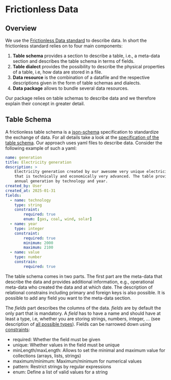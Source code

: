 # Frictionless Data

## Overview

We use the [Frictionless Data standard](https://datapackage.org/)
to describe data. In short the frictionless standard relies on to four main components:

1. **Table schema** provides a section to describe a table, i.e., a meta-data section
    and describes the table schema in terms of fields.
2. **Table dialect** provides the possibility to describe the physical properties
    of a table, i.e, how data are stored in a file.
3. **Data resource** is the combination of a datafile and the respective descriptions
    given in the form of table schemas and dialects.
4. **Data package** allows to bundle several data resources.

Our package relies on table schemas to describe data and we therefore explain their
concept in greater detail.

## Table Schema

A frictionless table schema is a [json-schema](https://tour.json-schema.org/)
specification to standardize the exchange of data. For all details take a look at
the [specification of the table schema](https://datapackage.org/profiles/2.0/dataresource.json).
Our approach uses yaml files to describe data. Consider the following example of
such a yaml:

```yaml
name: generation
title: Electricity generation
description: >
    Electricity generation created by our awesome very unique electricity model
    that is technically and economically very advanced. The table provides
    annual generation by technology and year.
created_by: User
created_at: 2025-01-31
fields:
  - name: technology
    type: string
    constraint:
        required: true
        enum: [gas, coal, wind, solar]
  - name: year
    type: integer
    constraint:
        required: true
        minimum: 2000
        maximum: 2100
  - name: value
    type: number
    constrain:
        required: true
```

The table schema comes in two parts. The first part are the meta-data that describe
the data and provides additional information, e.g., operational meta-data who
created the data and at which date. The description of relational constrains including
primary and foreign keys is also possible. It is possible to add any field you want
to the meta-data section.

The *fields* part describes the columns of the data. *fields* are by default the only
part that is mandatory. A *field* has to have a name and should have at least a
type, i.e, whether you are storing strings, numbers, integer, ... (see description
of [all possible types](https://framework.frictionlessdata.io/docs/fields/any.html)).
Fields can be narrowed down using [constraints](https://specs.frictionlessdata.io/table-schema/#constraints):

- required: Whether the field must be given
- unique: Whether values in the field must be unique
- minLength/maxLength: Allows to set the minimal and maximum value for collections
(arrays, lists, strings)
- maximum/minimum: Maximum/minimum for numerical values
- pattern: Restrict strings by regular expressions
- enum: Define a list of valid values for a string

<!-- ## Meta-data restrictions

The table schema describes a table and its columns. While that is sufficient to
describe data, it does not allow to standardize the description of the tables, i.e.,
the meta-data. To allow for the standardization of meta-data we use table schema
that describes the meta-data:

```yaml
name: metadata_schema
description: |
  Description of the metadata standard. The metadata section of all resource
  description must comply

fields:
  - name: name
    type: string
    constraints:
      required: true
  - name: description
    type: string
    constraints:
      required: true
  - name: created_by
    type: string
    constraints:
      required: true
  - name: tags
    type: array
    items:
      type: string
```

The schema above describes the meta-data of table resources and defines an additional
field *tags* to be used to make the data searchable. The field is not required, so the
generation schema above would comply with the standard. Version 1 of Frictionless,
does not allow to restrict the table to match exactly the fields stated, i.e., it is
possible to add additional fields. This is why the generation schema complies although
it adds the field *title* to the meta-data. -->

